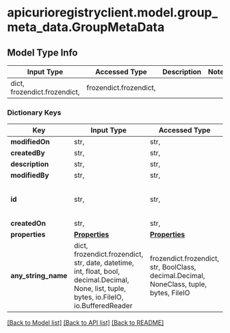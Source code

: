 # apicurioregistryclient.model.group_meta_data.GroupMetaData

## Model Type Info
Input Type | Accessed Type | Description | Notes
------------ | ------------- | ------------- | -------------
dict, frozendict.frozendict,  | frozendict.frozendict,  |  | 

### Dictionary Keys
Key | Input Type | Accessed Type | Description | Notes
------------ | ------------- | ------------- | ------------- | -------------
**modifiedOn** | str,  | str,  |  | 
**createdBy** | str,  | str,  |  | 
**description** | str,  | str,  |  | 
**modifiedBy** | str,  | str,  |  | 
**id** | str,  | str,  | An ID of a single artifact group. | 
**createdOn** | str,  | str,  |  | 
**properties** | [**Properties**](Properties.md) | [**Properties**](Properties.md) |  | 
**any_string_name** | dict, frozendict.frozendict, str, date, datetime, int, float, bool, decimal.Decimal, None, list, tuple, bytes, io.FileIO, io.BufferedReader | frozendict.frozendict, str, BoolClass, decimal.Decimal, NoneClass, tuple, bytes, FileIO | any string name can be used but the value must be the correct type | [optional]

[[Back to Model list]](../../README.md#documentation-for-models) [[Back to API list]](../../README.md#documentation-for-api-endpoints) [[Back to README]](../../README.md)

